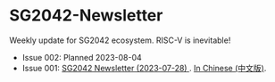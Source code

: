 # SG2042-Newsletter

Weekly update for SG2042 ecosystem. RISC-V is inevitable!

- Issue 002: Planned 2023-08-04
- Issue 001: [SG2042 Newsletter (2023-07-28) ](newsletters/001.md). [In Chinese (中文版)](newsletters/001.cn.md).
